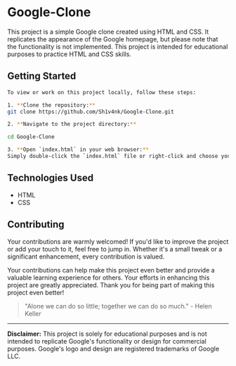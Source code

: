 # Google-Clone

This project is a simple Google clone created using HTML and CSS. It replicates the appearance of the Google homepage, but please note that the functionality is not implemented. This project is intended for educational purposes to practice HTML and CSS skills.

## Getting Started

```bash
To view or work on this project locally, follow these steps:

1. **Clone the repository:**
git clone https://github.com/Sh1v4nk/Google-Clone.git

2. **Navigate to the project directory:**

cd Google-Clone

3. **Open `index.html` in your web browser:**
Simply double-click the `index.html` file or right-click and choose your preferred browser to open the page.
```

## Technologies Used

- HTML
- CSS

## Contributing

Your contributions are warmly welcomed! If you'd like to improve the project or add your touch to it, feel free to jump in. Whether it's a small tweak or a significant enhancement, every contribution is valued.

Your contributions can help make this project even better and provide a valuable learning experience for others. Your efforts in enhancing this project are greatly appreciated. Thank you for being part of making this project even better!

> "Alone we can do so little; together we can do so much." - Helen Keller

---

**Disclaimer:** This project is solely for educational purposes and is not intended to replicate Google's functionality or design for commercial purposes. Google's logo and design are registered trademarks of Google LLC.